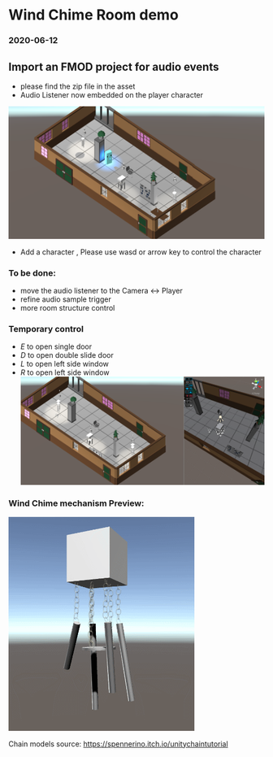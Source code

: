 # Wind Chime Room demo
### 2020-06-12
## Import an FMOD project for audio events
- please find the zip file in the asset
-  Audio Listener now embedded on the player character


![2020-06-09](https://github.com/wongchunhoi-IOIOCreative/Wind-Chime-Room-IN-PROGRESS/blob/master/screenshot/20200609.png "screenshot")
- Add a character ,  Please use wasd or arrow key to control the character

### To be done: 
- move the audio listener to the Camera <-> Player
- refine audio sample trigger
- more room structure control 
### Temporary control
- *E* to open single door
- *D* to open double slide door
- *L* to open left side window
- *R* to open left side window
![2020-06-08](https://github.com/wongchunhoi-IOIOCreative/Wind-Chime-Room-IN-PROGRESS/blob/master/screenshot/Screen%20Shot%202020-06-08%20at%206.45.59%20PM.png "screenshot")


### Wind Chime mechanism Preview:
![Chimes Preview](https://github.com/wongchunhoi-IOIOCreative/Wind-Chime-Room-IN-PROGRESS/blob/master/screenshot/chimeDemo1.gif)

Chain models source: https://spennerino.itch.io/unitychaintutorial


